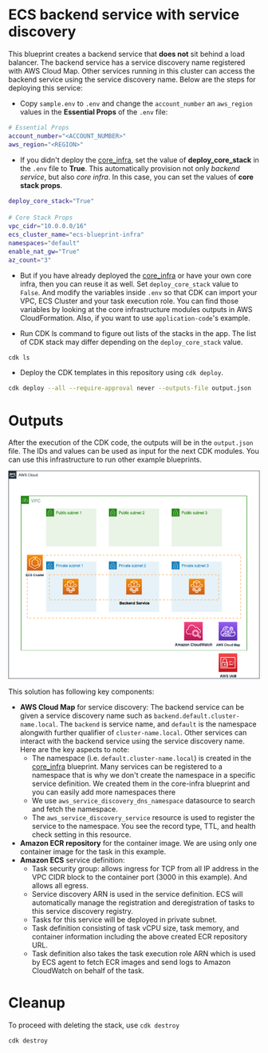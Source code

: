 # ECS backend service with service discovery

This blueprint creates a backend service that **does not** sit behind a load balancer. The backend service has a service discovery name registered with AWS Cloud Map. Other services running in this cluster can access the backend service using the service discovery name. Below are the steps for deploying this service:

* Copy `sample.env` to `.env` and change the `account_number` an `aws_region` values in the **Essential Props** of the `.env` file:
```bash
# Essential Props
account_number="<ACCOUNT_NUMBER>"
aws_region="<REGION>"
```

* If you didn't deploy the [core_infra](../core_infra/README.md), set the value of **deploy_core_stack** in the `.env` file to **True**. This automatically provision not only *backend service*, but also *core infra*. In this case, you can set the values of **core stack props**.
```bash
deploy_core_stack="True"

# Core Stack Props
vpc_cidr="10.0.0.0/16"
ecs_cluster_name="ecs-blueprint-infra"
namespaces="default"
enable_nat_gw="True"
az_count="3"
```

* But if you have already deployed the [core_infra](../core_infra/README.md) or have your own core infra, then you can reuse it as well. Set `deploy_core_stack` value to `False`. And modify the variables inside `.env` so that CDK can import your VPC, ECS Cluster and your task execution role. You can find those variables by looking at the core infrastructure modules outputs in AWS CloudFormation. Also, if you want to use `application-code`'s example.

* Run CDK ls command to figure out lists of the stacks in the app. The list of CDK stack may differ depending on the `deploy_core_stack` value.
```bash
cdk ls
```

* Deploy the CDK templates in this repository using `cdk deploy`.
```bash
cdk deploy --all --require-approval never --outputs-file output.json
```

# Outputs
After the execution of the CDK code, the outputs will be in the `output.json` file. The IDs and values can be used as input for the next CDK modules. You can use this infrastructure to run other example blueprints.


<p align="center">
  <img src="../../docs/backend-service.png"/>
</p>

This solution has following key components:

* **AWS Cloud Map** for service discovery: The backend service can be given a service discovery name such as `backend.default.cluster-name.local`. The `backend` is service name, and `default` is the namespace alongwith further qualifier of `cluster-name.local`. Other services can interact with the backend service using the service discovery name. Here are the key aspects to note:
    * The namespace (i.e. `default.cluster-name.local`) is created in the [core_infra](../core_infra/README.md) blueprint. Many services can be registered to a namespace that is why we don't create the namespace in a specific service definition. We created them in the core-infra blueprint and you can easily add more namespaces there
    * We use `aws_service_discovery_dns_namespace` datasource to search and fetch the namespace.
    * The `aws_service_discovery_service` resource is used to register the service to the namespace. You see the record type, TTL, and health check setting in this resource.
* **Amazon ECR repository** for the container image. We are using only one container image for the task in this example.
* **Amazon ECS** service definition:
    * Task security group: allows ingress for TCP from all IP address in the VPC CIDR block to the container port (3000 in this example). And allows all egress.
    * Service discovery ARN is used in the service definition. ECS will automatically manage the registration and deregistration of tasks to this service discovery registry.
    * Tasks for this service will be deployed in private subnet.
    * Task definition consisting of task vCPU size, task memory, and container information including the above created ECR repository URL.
    * Task definition also takes the task execution role ARN which is used by ECS agent to fetch ECR images and send logs to Amazon CloudWatch on behalf of the task.

# Cleanup
To proceed with deleting the stack, use `cdk destroy`
```bash
cdk destroy
```
